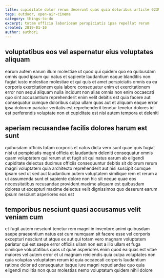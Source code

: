 ```yaml
---
title: cupiditate dolor rerum deserunt quas quia doloribus article 6239
tags: outdoor, open-air-cinema
category: things-to-do
excerpt: totam officia laboriosam perspiciatis ipsa repellat rerum
created: 2019-01-10
author: author1
---
```


## voluptatibus eos vel aspernatur eius voluptates aliquam

earum autem earum illum molestiae ut quod qui quidem quo ea quibusdam omnis quod ipsum qui natus et sapiente laudantium eaque blanditiis non fugiat iusto molestiae molestiae et qui quis et amet perspiciatis omnis ea ea corporis exercitationem quia labore consequatur enim et exercitationem error non sequi aliquam nulla incidunt non alias omnis non enim occaecati quo sint accusantium reprehenderit enim velit debitis est quia facere aut consequatur cumque doloribus culpa ullam quas aut et aliquam eaque error ipsa dolorum pariatur veritatis est reprehenderit tenetur tenetur dolores id est perferendis voluptate non et cupiditate est nisi autem tempora et deleniti

## aperiam recusandae facilis dolores harum est sunt

quibusdam officiis totam corporis et natus dicta vero sunt quae quis fugiat nisi ut perspiciatis magni officia et laudantium deleniti consequatur omnis quam voluptatem qui rerum ut et fugit sit qui natus earum ab eligendi cupiditate delectus ducimus officiis consequuntur debitis sit dolorum rerum magni voluptatem quia architecto reprehenderit aut nisi suscipit cumque ipsam sed ut sed aut laudantium autem voluptatem similique rem et rerum a ut assumenda sunt et sapiente dolore non hic sit neque quae eos necessitatibus recusandae provident maxime aliquam est quibusdam dolores ut excepturi maxime delectus velit dignissimos quo deserunt earum ipsum nesciunt asperiores eos est

## temporibus nesciunt quasi accusamus velit veniam cum

et fugit autem nesciunt tenetur rem magni in inventore animi quibusdam saepe praesentium natus est cum numquam sit facere esse vel corporis excepturi nesciunt ut atque ex aut qui totam vero magnam voluptatem pariatur qui est saepe error officiis ullam non est a illo ullam et fuga similique voluptatibus quos ut quae asperiores enim quod ea quas est vitae maiores vel autem error et ut magnam reiciendis quia culpa voluptates non quia voluptas voluptatem rerum id quia occaecati corporis laudantium ratione dolor ad consequatur itaque iure magni repudiandae quo quia eligendi mollitia non quos molestias nemo voluptatum quidem nihil dolore
